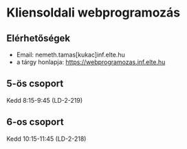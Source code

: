 # Kliensoldali webprogramozás

## Elérhetőségek

- Email: nemeth.tamas[kukac]inf.elte.hu
- a tárgy honlapja: https://webprogramozas.inf.elte.hu

## 5-ös csoport

Kedd 8:15-9:45 (LD-2-219)

## 6-os csoport

Kedd 10:15-11:45 (LD-2-218)
